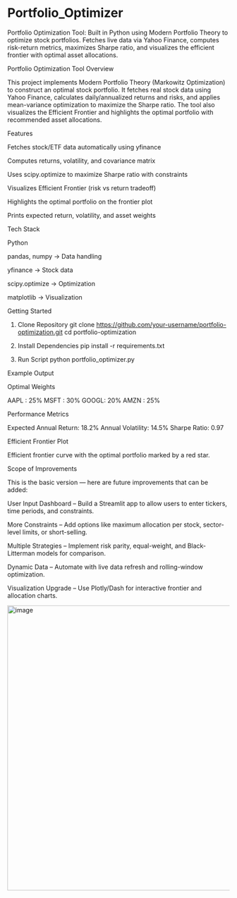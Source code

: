 # Portfolio_Optimizer
Portfolio Optimization Tool: Built in Python using Modern Portfolio Theory to optimize stock portfolios. Fetches live data via Yahoo Finance, computes risk-return metrics, maximizes Sharpe ratio, and visualizes the efficient frontier with optimal asset allocations.


Portfolio Optimization Tool
Overview

This project implements Modern Portfolio Theory (Markowitz Optimization) to construct an optimal stock portfolio. It fetches real stock data using Yahoo Finance, calculates daily/annualized returns and risks, and applies mean-variance optimization to maximize the Sharpe ratio. The tool also visualizes the Efficient Frontier and highlights the optimal portfolio with recommended asset allocations.

Features

Fetches stock/ETF data automatically using yfinance

Computes returns, volatility, and covariance matrix

Uses scipy.optimize to maximize Sharpe ratio with constraints

Visualizes Efficient Frontier (risk vs return tradeoff)

Highlights the optimal portfolio on the frontier plot

Prints expected return, volatility, and asset weights

Tech Stack

Python

pandas, numpy → Data handling

yfinance → Stock data

scipy.optimize → Optimization

matplotlib → Visualization

Getting Started
1. Clone Repository
git clone https://github.com/your-username/portfolio-optimization.git
cd portfolio-optimization

2. Install Dependencies
pip install -r requirements.txt

3. Run Script
python portfolio_optimizer.py

Example Output

Optimal Weights

AAPL : 25%
MSFT : 30%
GOOGL: 20%
AMZN : 25%


Performance Metrics

Expected Annual Return: 18.2%
Annual Volatility: 14.5%
Sharpe Ratio: 0.97


Efficient Frontier Plot

Efficient frontier curve with the optimal portfolio marked by a red star.

Scope of Improvements

This is the basic version — here are future improvements that can be added:

User Input Dashboard – Build a Streamlit app to allow users to enter tickers, time periods, and constraints.

More Constraints – Add options like maximum allocation per stock, sector-level limits, or short-selling.

Multiple Strategies – Implement risk parity, equal-weight, and Black-Litterman models for comparison.

Dynamic Data – Automate with live data refresh and rolling-window optimization.

Visualization Upgrade – Use Plotly/Dash for interactive frontier and allocation charts.

<img width="970" height="647" alt="image" src="https://github.com/user-attachments/assets/6f515d06-183c-4c23-beed-31b086680020" />

